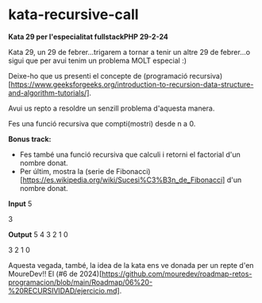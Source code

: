 # kata-recursive-call

**Kata 29 per l'especialitat fullstackPHP 29-2-24**

Kata 29, un 29 de febrer...trigarem a tornar a tenir un altre 29 de febrer...o sigui que per avui tenim un problema MOLT especial :)

Deixe-ho que us presenti el concepte de (programació recursiva)[https://www.geeksforgeeks.org/introduction-to-recursion-data-structure-and-algorithm-tutorials/].

Avui us repto a resoldre un senzill problema d'aquesta manera. 

Fes una funció recursiva que compti(mostri) desde n a 0.

**Bonus track:** 
- Fes també una funció recursiva que calculi i retorni el factorial d'un nombre donat.
- Per últim, mostra la (serie de Fibonacci)[https://es.wikipedia.org/wiki/Sucesi%C3%B3n_de_Fibonacci] d'un nombre donat.

**Input**
5

3

**Output**
5
4
3
2
1
0

3
2
1
0

Aquesta vegada, també, la idea de la kata ens ve donada 
per un repte d'en MoureDev!! El (#6 de 2024)[https://github.com/mouredev/roadmap-retos-programacion/blob/main/Roadmap/06%20-%20RECURSIVIDAD/ejercicio.md].
